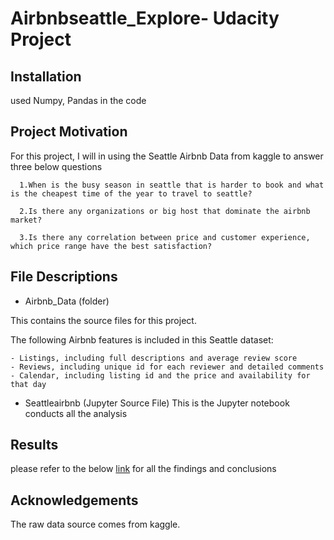 # Airbnbseattle_Explore- Udacity Project



## Installation

used Numpy, Pandas in the code


## Project Motivation
For this project, I will in using the Seattle Airbnb Data from kaggle to answer three below questions

      1.When is the busy season in seattle that is harder to book and what is the cheapest time of the year to travel to seattle?
   
      2.Is there any organizations or big host that dominate the airbnb market?
   
      3.Is there any correlation between price and customer experience, which price range have the best satisfaction?

## File Descriptions

- Airbnb_Data (folder)

This contains the source files for this project.

The following Airbnb features is included in this Seattle dataset:

    - Listings, including full descriptions and average review score
    - Reviews, including unique id for each reviewer and detailed comments
    - Calendar, including listing id and the price and availability for that day

- Seattleairbnb (Jupyter Source File)
This is the Jupyter notebook conducts all the analysis

## Results

please refer to the below [link](https://medium.com/@chris89_73696/choose-your-own-airbnb-experience-in-seattle-581079e5c8bb) for all the findings and conclusions

## Acknowledgements
The raw data source comes from kaggle.
